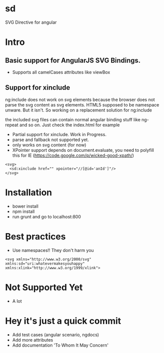 sd
==

SVG Directive for angular

# Intro

## Basic support for AngularJS SVG Bindings.
- Supports all camelCases attributes like viewBox

## Support for xinclude

ng:include does not work on svg elements because the browser does not parse the svg content as svg elements.
HTML5 supposed to be namespace unware. But it isn't. So working on a replacement solution for ng:include

the included svg files can contain normal angular binding stuff like ng-repeat and so on. Just check the index.html for example

- Partial support for xinclude. Work in Progress.
- parse and fallback not supported yet.
- only works on svg content (for now)
- XPointer support depends on document.evaluate, you need to polyfill this for IE (https://code.google.com/p/wicked-good-xpath/)
```
<svg>
  <sd:xinclude href="" xpointer="//[@id='anId']"/>
</svg>
```



# Installation
- bower install
- npm install
- run grunt and go to localhost:800 

# Best practices
- Use namespaces!! They don't harm you
```
<svg xmlns="http://www.w3.org/2000/svg" xmlns:sd="uri:whatevermakesyouhappy" xmlns:xlink="http://www.w3.org/1999/xlink">
```

# Not Supported Yet
- A lot

# Hey it's just a quick commit
- Add test cases (angular scenario, ngdocs)
- Add more attributes
- Add documentation 'To Whom It May Concern'